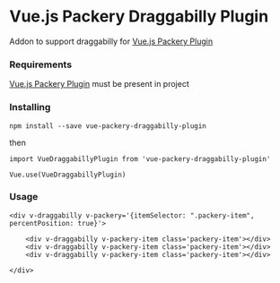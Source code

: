 # Vue.js Packery Draggabilly Plugin

Addon to support draggabilly for [Vue.js Packery Plugin](https://github.com/t-k-f/vue-packery-plugin)

### Requirements

[Vue.js Packery Plugin](https://github.com/t-k-f/vue-packery-plugin) must be present in project

### Installing

```
npm install --save vue-packery-draggabilly-plugin
```

then

```
import VueDraggabillyPlugin from 'vue-packery-draggabilly-plugin'

Vue.use(VueDraggabillyPlugin)
```

### Usage

```
<div v-draggabilly v-packery='{itemSelector: ".packery-item", percentPosition: true}'>

    <div v-draggabilly v-packery-item class='packery-item'></div>
    <div v-draggabilly v-packery-item class='packery-item'></div>
    <div v-draggabilly v-packery-item class='packery-item'></div>

</div>
```
